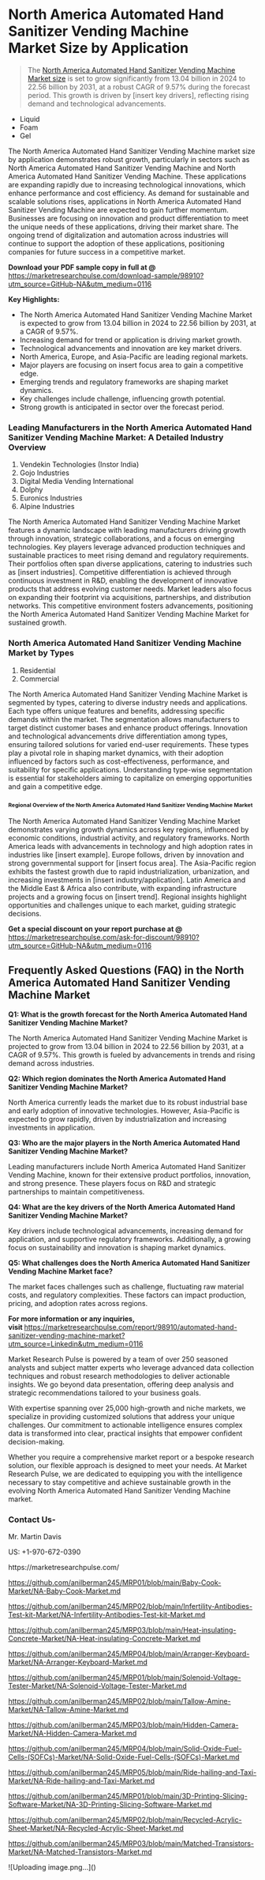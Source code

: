 <h1>North America Automated Hand Sanitizer Vending Machine Market&nbsp;Size by Application</h1><blockquote><p>The <a href="https://marketresearchpulse.com/download-sample/98910?utm_source=GitHub-NA&amp;utm_medium=0116">North America Automated Hand Sanitizer Vending Machine Market size</a> is set to grow significantly from 13.04 billion in 2024 to 22.56 billion by 2031, at a robust CAGR of 9.57% during the forecast period. This growth is driven by [insert key drivers], reflecting rising demand and technological advancements.</p></blockquote><ul><li>Liquid<li> Foam<li> Gel</li></ul><p>The North America Automated Hand Sanitizer Vending Machine market size by application demonstrates robust growth, particularly in sectors such as North America Automated Hand Sanitizer Vending Machine and North America Automated Hand Sanitizer Vending Machine. These applications are expanding rapidly due to increasing technological innovations, which enhance performance and cost efficiency. As demand for sustainable and scalable solutions rises, applications in North America Automated Hand Sanitizer Vending Machine are expected to gain further momentum. Businesses are focusing on innovation and product differentiation to meet the unique needs of these applications, driving their market share. The ongoing trend of digitalization and automation across industries will continue to support the adoption of these applications, positioning companies for future success in a competitive market.</p><p><strong>Download your PDF sample copy in full at @ </strong><a href="https://marketresearchpulse.com/download-sample/98910?utm_source=GitHub-NA&amp;utm_medium=0116">https://marketresearchpulse.com/download-sample/98910?utm_source=GitHub-NA&amp;utm_medium=0116</a></p><p><strong>Key Highlights: </strong></p><ul><li>The North America Automated Hand Sanitizer Vending Machine Market is expected to grow from 13.04 billion in 2024 to 22.56 billion by 2031, at a CAGR of 9.57%.</li><li>Increasing demand for trend or application is driving market growth.</li><li>Technological advancements and innovation are key market drivers.</li><li>North America, Europe, and Asia-Pacific are leading regional markets.</li><li>Major players are focusing on insert focus area to gain a competitive edge.</li><li>Emerging trends and regulatory frameworks are shaping market dynamics.</li><li>Key challenges include challenge, influencing growth potential.</li><li>Strong growth is anticipated in sector over the forecast period.</li></ul><h3>Leading Manufacturers in the North America Automated Hand Sanitizer Vending Machine Market: A Detailed Industry Overview</h3><ol><li>Vendekin Technologies (Instor India)</li><li>Gojo Industries</li><li>Digital Media Vending International</li><li>Dolphy</li><li>Euronics Industries</li><li>Alpine Industries</li></ol><div class="flex max-w-full flex-col flex-grow"><div class="min-h-8 text-message flex w-full flex-col items-end gap-2 whitespace-normal break-words [.text-message+&amp;]:mt-5" dir="auto" data-message-author-role="assistant" data-message-id="fd8432e4-4910-450d-b182-61b7bfb0a01f" data-message-model-slug="gpt-4o"><div class="flex w-full flex-col gap-1 empty:hidden first:pt-[3px]"><div class="markdown prose w-full break-words dark:prose-invert light"><p>The North America Automated Hand Sanitizer Vending Machine Market features a dynamic landscape with leading manufacturers driving growth through innovation, strategic collaborations, and a focus on emerging technologies. Key players leverage advanced production techniques and sustainable practices to meet rising demand and regulatory requirements. Their portfolios often span diverse applications, catering to industries such as [insert industries]. Competitive differentiation is achieved through continuous investment in R&amp;D, enabling the development of innovative products that address evolving customer needs. Market leaders also focus on expanding their footprint via acquisitions, partnerships, and distribution networks. This competitive environment fosters advancements, positioning the North America Automated Hand Sanitizer Vending Machine Market for sustained growth.</p></div></div></div></div><h3>North America Automated Hand Sanitizer Vending Machine Market by Types</h3><ol><li>Residential<li> Commercial</li></ol><div class="flex max-w-full flex-col flex-grow"><div class="min-h-8 text-message flex w-full flex-col items-end gap-2 whitespace-normal break-words [.text-message+&amp;]:mt-5" dir="auto" data-message-author-role="assistant" data-message-id="084470be-0bb7-4664-bddf-5156b4f41249" data-message-model-slug="gpt-4o-mini"><div class="flex w-full flex-col gap-1 empty:hidden first:pt-[3px]"><div class="markdown prose w-full break-words dark:prose-invert light"><p>The North America Automated Hand Sanitizer Vending Machine Market is segmented by types, catering to diverse industry needs and applications. Each type offers unique features and benefits, addressing specific demands within the market. The segmentation allows manufacturers to target distinct customer bases and enhance product offerings. Innovation and technological advancements drive differentiation among types, ensuring tailored solutions for varied end-user requirements. These types play a pivotal role in shaping market dynamics, with their adoption influenced by factors such as cost-effectiveness, performance, and suitability for specific applications. Understanding type-wise segmentation is essential for stakeholders aiming to capitalize on emerging opportunities and gain a competitive edge.</p></div></div></div></div><h3><span style="font-size: 11px;">Regional Overview of the North America Automated Hand Sanitizer Vending Machine Market</span></h3><div class="flex max-w-full flex-col flex-grow"><div class="min-h-8 text-message flex w-full flex-col items-end gap-2 whitespace-normal break-words [.text-message+&amp;]:mt-5" dir="auto" data-message-author-role="assistant" data-message-id="e9038762-ce64-4e30-91c9-9bd413514231" data-message-model-slug="gpt-4o-mini"><div class="flex w-full flex-col gap-1 empty:hidden first:pt-[3px]"><div class="markdown prose w-full break-words dark:prose-invert light"><p>The North America Automated Hand Sanitizer Vending Machine Market demonstrates varying growth dynamics across key regions, influenced by economic conditions, industrial activity, and regulatory frameworks. North America leads with advancements in technology and high adoption rates in industries like [insert example]. Europe follows, driven by innovation and strong governmental support for [insert focus area]. The Asia-Pacific region exhibits the fastest growth due to rapid industrialization, urbanization, and increasing investments in [insert industry/application]. Latin America and the Middle East &amp; Africa also contribute, with expanding infrastructure projects and a growing focus on [insert trend]. Regional insights highlight opportunities and challenges unique to each market, guiding strategic decisions.</p></div></div></div></div><p><strong>Get a special discount on your report purchase at @ </strong><a href="https://marketresearchpulse.com/ask-for-discount/98910?utm_source=GitHub-NA&amp;utm_medium=0116">https://marketresearchpulse.com/ask-for-discount/98910?utm_source=GitHub-NA&amp;utm_medium=0116</a></p><h2>Frequently Asked Questions (FAQ) in the North America Automated Hand Sanitizer Vending Machine Market</h2><p><strong>Q1: What is the growth forecast for the North America Automated Hand Sanitizer Vending Machine Market?</strong></p><p>The North America Automated Hand Sanitizer Vending Machine Market is projected to grow from 13.04 billion in 2024 to 22.56 billion by 2031, at a CAGR of 9.57%. This growth is fueled by advancements in trends and rising demand across industries.</p><p><strong>Q2: Which region dominates the North America Automated Hand Sanitizer Vending Machine Market?</strong></p><p>North America currently leads the market due to its robust industrial base and early adoption of innovative technologies. However, Asia-Pacific is expected to grow rapidly, driven by industrialization and increasing investments in application.</p><p><strong>Q3: Who are the major players in the North America Automated Hand Sanitizer Vending Machine Market?</strong></p><p>Leading manufacturers include North America Automated Hand Sanitizer Vending Machine, known for their extensive product portfolios, innovation, and strong presence. These players focus on R&amp;D and strategic partnerships to maintain competitiveness.</p><p><strong>Q4: What are the key drivers of the North America Automated Hand Sanitizer Vending Machine Market?</strong></p><p>Key drivers include technological advancements, increasing demand for application, and supportive regulatory frameworks. Additionally, a growing focus on sustainability and innovation is shaping market dynamics.</p><p><strong>Q5: What challenges does the North America Automated Hand Sanitizer Vending Machine Market face?</strong></p><p>The market faces challenges such as challenge, fluctuating raw material costs, and regulatory complexities. These factors can impact production, pricing, and adoption rates across regions.</p><p><strong>For more information or any inquiries, visit&nbsp;</strong><a href="https://marketresearchpulse.com/report/98910/automated-hand-sanitizer-vending-machine-market?utm_source=Linkedin&utm_medium=0116">https://marketresearchpulse.com/report/98910/automated-hand-sanitizer-vending-machine-market?utm_source=Linkedin&utm_medium=0116</a></p><p>Market Research Pulse is powered by a team of over 250 seasoned analysts and subject matter experts who leverage advanced data collection techniques and robust research methodologies to deliver actionable insights. We go beyond data presentation, offering deep analysis and strategic recommendations tailored to your business goals.</p><p>With expertise spanning over 25,000 high-growth and niche markets, we specialize in providing customized solutions that address your unique challenges. Our commitment to actionable intelligence ensures complex data is transformed into clear, practical insights that empower confident decision-making.</p><p>Whether you require a comprehensive market report or a bespoke research solution, our flexible approach is designed to meet your needs. At Market Research Pulse, we are dedicated to equipping you with the intelligence necessary to stay competitive and achieve sustainable growth in the evolving North America Automated Hand Sanitizer Vending Machine market.</p><h3><strong>Contact Us-</strong></h3><p>Mr. Martin Davis</p><p>US: +1-970-672-0390</p><p>https://marketresearchpulse.com/</p><p><a href="https://github.com/anilberman245/MRP01/blob/main/Baby-Cook-Market/NA-Baby-Cook-Market.md">https://github.com/anilberman245/MRP01/blob/main/Baby-Cook-Market/NA-Baby-Cook-Market.md</a></p><p><a href="https://github.com/anilberman245/MRP02/blob/main/Infertility-Antibodies-Test-kit-Market/NA-Infertility-Antibodies-Test-kit-Market.md">https://github.com/anilberman245/MRP02/blob/main/Infertility-Antibodies-Test-kit-Market/NA-Infertility-Antibodies-Test-kit-Market.md</a></p><p><a href="https://github.com/anilberman245/MRP03/blob/main/Heat-insulating-Concrete-Market/NA-Heat-insulating-Concrete-Market.md">https://github.com/anilberman245/MRP03/blob/main/Heat-insulating-Concrete-Market/NA-Heat-insulating-Concrete-Market.md</a></p><p><a href="https://github.com/anilberman245/MRP04/blob/main/Arranger-Keyboard-Market/NA-Arranger-Keyboard-Market.md">https://github.com/anilberman245/MRP04/blob/main/Arranger-Keyboard-Market/NA-Arranger-Keyboard-Market.md</a></p><p><a href="https://github.com/anilberman245/MRP01/blob/main/Solenoid-Voltage-Tester-Market/NA-Solenoid-Voltage-Tester-Market.md">https://github.com/anilberman245/MRP01/blob/main/Solenoid-Voltage-Tester-Market/NA-Solenoid-Voltage-Tester-Market.md</a></p><p><a href="https://github.com/anilberman245/MRP02/blob/main/Tallow-Amine-Market/NA-Tallow-Amine-Market.md">https://github.com/anilberman245/MRP02/blob/main/Tallow-Amine-Market/NA-Tallow-Amine-Market.md</a></p><p><a href="https://github.com/anilberman245/MRP03/blob/main/Hidden-Camera-Market/NA-Hidden-Camera-Market.md">https://github.com/anilberman245/MRP03/blob/main/Hidden-Camera-Market/NA-Hidden-Camera-Market.md</a></p><p><a href="https://github.com/anilberman245/MRP04/blob/main/Solid-Oxide-Fuel-Cells-(SOFCs)-Market/NA-Solid-Oxide-Fuel-Cells-(SOFCs)-Market.md">https://github.com/anilberman245/MRP04/blob/main/Solid-Oxide-Fuel-Cells-(SOFCs)-Market/NA-Solid-Oxide-Fuel-Cells-(SOFCs)-Market.md</a></p><p><a href="https://github.com/anilberman245/MRP05/blob/main/Ride-hailing-and-Taxi-Market/NA-Ride-hailing-and-Taxi-Market.md">https://github.com/anilberman245/MRP05/blob/main/Ride-hailing-and-Taxi-Market/NA-Ride-hailing-and-Taxi-Market.md</a></p><p><a href="https://github.com/anilberman245/MRP01/blob/main/3D-Printing-Slicing-Software-Market/NA-3D-Printing-Slicing-Software-Market.md">https://github.com/anilberman245/MRP01/blob/main/3D-Printing-Slicing-Software-Market/NA-3D-Printing-Slicing-Software-Market.md</a></p><p><a href="https://github.com/anilberman245/MRP02/blob/main/Recycled-Acrylic-Sheet-Market/NA-Recycled-Acrylic-Sheet-Market.md">https://github.com/anilberman245/MRP02/blob/main/Recycled-Acrylic-Sheet-Market/NA-Recycled-Acrylic-Sheet-Market.md</a></p><p><a href="https://github.com/anilberman245/MRP03/blob/main/Matched-Transistors-Market/NA-Matched-Transistors-Market.md">https://github.com/anilberman245/MRP03/blob/main/Matched-Transistors-Market/NA-Matched-Transistors-Market.md</a></p>
![Uploading image.png…]()
